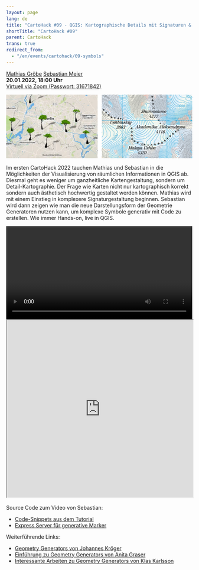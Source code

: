 ```yaml
---
layout: page
lang: de
title: "CartoHack #09 - QGIS: Kartographische Details mit Signaturen & Geometrie Generatoren"
shortTitle: "CartoHack #09" 
parent: CartoHack
trans: true
redirect_from:
  - "/en/events/cartohack/09-symbols"
---
```



<a href="https://twitter.com/MathiasGroebe">Mathias Gröbe</a>
<a href="https://twitter.com/seb_meier">Sebastian Meier</a><br />
<strong>20.01.2022, 18:00 Uhr</strong><br />
<a href="https://fh-potsdam.zoom.us/j/63022502728?pwd=d3ZlNVlvRUJKWWRFRmNxTmxGTnkyQT09">Virtuell via Zoom (Passwort: 31671842)</a>

![CartoHack #09](/images/cartohack/09-symbols.png)

Im ersten CartoHack 2022 tauchen Mathias und Sebastian in die Möglichkeiten der Visualisierung von räumlichen Informationen in QGIS ab. Diesmal geht es weniger um ganzheitliche Kartengestaltung, sondern um Detail-Kartographie. Der Frage wie Karten nicht nur kartographisch korrekt sondern auch ästhetisch hochwertig gestaltet werden können. Mathias wird mit einem Einstieg in komplexere Signaturgestaltung beginnen. Sebastian wird dann zeigen wie man die neue Darstellungsform der Geometrie Generatoren nutzen kann, um komplexe Symbole generativ mit Code zu erstellen. Wie immer Hands-on, live in QGIS.

<video width="1920" height="1080" style="max-width:100%; height: auto; display:block; margin: 0 auto;" controls>
  <source src="https://fhpcloud.fh-potsdam.de/s/Kp369aJqkDLWmGk/download" type="video/mp4">
  Your browser does not support the video tag.
</video>

<iframe style="width:100%; min-height:480px; max-height:50%; height:auto;" src="https://drive.google.com/file/d/1Arqno38U4UsgPqg958_oaBEMOBtaRvMf/preview" width="1920" height="1080"></iframe>

Source Code zum Video von Sebastian:

- [Code-Snippets aus dem Tutorial](https://gist.github.com/sebastian-meier/5461e2af42f674ad47027fb774597947)
- [Express Server für generative Marker](https://github.com/sebastian-meier/qgis-generative-markers)

Weiterführende Links:

- [Geometry Generators von Johannes Kröger](https://hannes.enjoys.it/blog/2019/11/30daymapchallenge-day-3-polygons-or-lego-style-brick-raster-in-qgis-using-geometry-generator-expressions/)
- [Einführung zu Geometry Generators von Anita Graser](https://anitagraser.com/2017/04/08/a-guide-to-geometry-generator-symbol-layers/)
- [Interessante Arbeiten zu Geometry Generators von Klas Karlsson](https://www.youtube.com/c/KlasKarlsson)
